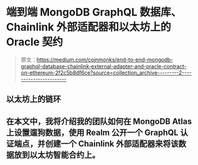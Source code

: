 # 端到端 MongoDB GraphQL 数据库、Chainlink 外部适配器和以太坊上的 Oracle 契约

> 原文：<https://medium.com/coinmonks/end-to-end-mongodb-graphql-database-chainlink-external-adapter-and-oracle-contract-on-ethereum-2f2c5b8df6ce?source=collection_archive---------2----------------------->

## 以太坊上的链环

## 在本文中，我将介绍我的团队如何在 MongoDB Atlas 上设置遛狗数据，使用 Realm 公开一个 GraphQL 认证端点，并创建一个 Chainlink 外部适配器来将该数据放到以太坊智能合约上。